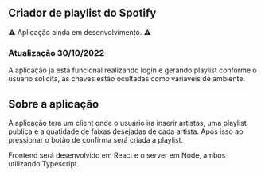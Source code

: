 ## Criador de playlist do Spotify

⚠️ Aplicação ainda em desenvolvimento. ⚠️

<h3>Atualização 30/10/2022</h3>
A aplicação ja está funcional realizando login e gerando playlist conforme o usuario solicita, as chaves estão ocultadas como variaveis de ambiente.

<h2>Sobre a aplicação</h2>

A aplicação tera um client onde o usuário ira inserir artistas, uma playlist publica e a quatidade de faixas desejadas de cada artista. Após isso ao pressionar o botão de confirma será criada a playlist.

Frontend será desenvolvido em React e o server em Node, ambos utilizando Typescript.
